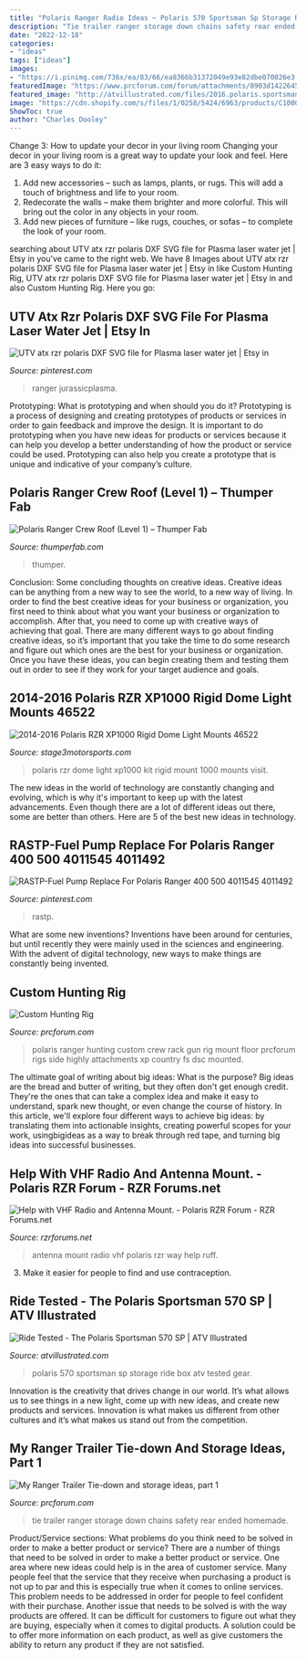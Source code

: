 ```yaml
---
title: "Polaris Ranger Radio Ideas ~ Polaris 570 Sportsman Sp Storage Ride Box Atv Tested Gear"
description: "Tie trailer ranger storage down chains safety rear ended homemade"
date: "2022-12-18"
categories:
- "ideas"
tags: ["ideas"]
images:
- "https://i.pinimg.com/736x/ea/83/66/ea8366b31372049e93e82dbe070026e3.jpg"
featuredImage: "https://www.prcforum.com/forum/attachments/8903d1422645657-my-ranger-trailer-tie-down-storage-ideas-part-1-safety-chains-rear.jpg"
featured_image: "http://atvillustrated.com/files/2016.polaris.sportsman570sp.close-up.storage.jpg"
image: "https://cdn.shopify.com/s/files/1/0258/5424/6963/products/C1000-L1-3_1024x1024@2x.jpg?v=1601504316"
ShowToc: true
author: "Charles Dooley"
---
```



Change 3: How to update your decor in your living room
Changing your decor in your living room is a great way to update your look and feel. Here are 3 easy ways to do it: 
1. Add new accessories – such as lamps, plants, or rugs. This will add a touch of brightness and life to your room. 
2. Redecorate the walls – make them brighter and more colorful. This will bring out the color in any objects in your room. 
3. Add new pieces of furniture – like rugs, couches, or sofas – to complete the look of your room.

	

		
searching about UTV atx rzr polaris DXF SVG file for Plasma laser water jet | Etsy in you've came to the right web. We have 8 Images about UTV atx rzr polaris DXF SVG file for Plasma laser water jet | Etsy in like Custom Hunting Rig, UTV atx rzr polaris DXF SVG file for Plasma laser water jet | Etsy in and also Custom Hunting Rig. Here you go:
		
    
## UTV Atx Rzr Polaris DXF SVG File For Plasma Laser Water Jet | Etsy In

<img loading=lazy src="https://i.pinimg.com/736x/ea/83/66/ea8366b31372049e93e82dbe070026e3.jpg" onerror="this.onerror=null;this.src='https://tse4.mm.bing.net/th?id=OIP.Ka1xGuO4NixGbUE5Uonf4AHaFF&amp;pid=15.1';" alt="UTV atx rzr polaris DXF SVG file for Plasma laser water jet | Etsy in">

_Source: pinterest.com_

>ranger jurassicplasma. 

	

Prototyping: What is prototyping and when should you do it?
Prototyping is a process of designing and creating prototypes of products or services in order to gain feedback and improve the design. It is important to do prototyping when you have new ideas for products or services because it can help you develop a better understanding of how the product or service could be used. Prototyping can also help you create a prototype that is unique and indicative of your company’s culture.

    
## Polaris Ranger Crew Roof (Level 1) – Thumper Fab

<img loading=lazy src="https://cdn.shopify.com/s/files/1/0258/5424/6963/products/C1000-L1-3_1024x1024@2x.jpg?v=1601504316" onerror="this.onerror=null;this.src='https://tse1.mm.bing.net/th?id=OIP.UrkaF8-LFT7HdpT3ngCwQwHaFu&amp;pid=15.1';" alt="Polaris Ranger Crew Roof (Level 1) – Thumper Fab">

_Source: thumperfab.com_

>thumper. 

	

Conclusion: Some concluding thoughts on creative ideas.
Creative ideas can be anything from a new way to see the world, to a new way of living. In order to find the best creative ideas for your business or organization, you first need to think about what you want your business or organization to accomplish. After that, you need to come up with creative ways of achieving that goal. There are many different ways to go about finding creative ideas, so it’s important that you take the time to do some research and figure out which ones are the best for your business or organization. Once you have these ideas, you can begin creating them and testing them out in order to see if they work for your target audience and goals.

    
## 2014-2016 Polaris RZR XP1000 Rigid Dome Light Mounts 46522

<img loading=lazy src="https://www.stage3motorsports.com/assets/images/46522_2014-2015-polaris-rzr-xp1000-.jpg" onerror="this.onerror=null;this.src='https://tse3.mm.bing.net/th?id=OIP.F6Ud8W5KEjlQugWrEPWP1AHaFj&amp;pid=15.1';" alt="2014-2016 Polaris RZR XP1000 Rigid Dome Light Mounts 46522">

_Source: stage3motorsports.com_

>polaris rzr dome light xp1000 kit rigid mount 1000 mounts visit. 

	

The new ideas in the world of technology are constantly changing and evolving, which is why it's important to keep up with the latest advancements. Even though there are a lot of different ideas out there, some are better than others. Here are 5 of the best new ideas in technology.

    
## RASTP-Fuel Pump Replace For Polaris Ranger 400 500 4011545 4011492

<img loading=lazy src="https://i.pinimg.com/736x/f1/a7/ab/f1a7abdce3c04b4b45ffda3f8c14b055.jpg" onerror="this.onerror=null;this.src='https://tse2.mm.bing.net/th?id=OIP.Otr6H5ulqIdz6mQU5pfQ5gHaHa&amp;pid=15.1';" alt="RASTP-Fuel Pump Replace For Polaris Ranger 400 500 4011545 4011492">

_Source: pinterest.com_

>rastp. 

	

What are some new inventions?
Inventions have been around for centuries, but until recently they were mainly used in the sciences and engineering. With the advent of digital technology, new ways to make things are constantly being invented.

    
## Custom Hunting Rig

<img loading=lazy src="https://www.prcforum.com/forum/attachments/589d1385954373-custom-hunting-rig-dsc_7548.jpg" onerror="this.onerror=null;this.src='https://tse2.mm.bing.net/th?id=OIP.L2ILqFm7qpWB5Ob8xH2eKwHaE8&amp;pid=15.1';" alt="Custom Hunting Rig">

_Source: prcforum.com_

>polaris ranger hunting custom crew rack gun rig mount floor prcforum rigs side highly attachments xp country fs dsc mounted. 

	

The ultimate goal of writing about big ideas: What is the purpose?
Big ideas are the bread and butter of writing, but they often don't get enough credit. They're the ones that can take a complex idea and make it easy to understand, spark new thought, or even change the course of history. In this article, we'll explore four different ways to achieve big ideas: by translating them into actionable insights, creating powerful scopes for your work, usingbigideas as a way to break through red tape, and turning big ideas into successful businesses.

    
## Help With VHF Radio And Antenna Mount. - Polaris RZR Forum - RZR Forums.net

<img loading=lazy src="http://i374.photobucket.com/albums/oo181/SteveLowe09/RZR/048.jpg" onerror="this.onerror=null;this.src='https://tse4.mm.bing.net/th?id=OIP.Z9TjWJHGAsYreQyqvYxkbQHaFj&amp;pid=15.1';" alt="Help with VHF Radio and Antenna Mount. - Polaris RZR Forum - RZR Forums.net">

_Source: rzrforums.net_

>antenna mount radio vhf polaris rzr way help ruff. 

	

3. Make it easier for people to find and use contraception.

    
## Ride Tested - The Polaris Sportsman 570 SP | ATV Illustrated

<img loading=lazy src="http://atvillustrated.com/files/2016.polaris.sportsman570sp.close-up.storage.jpg" onerror="this.onerror=null;this.src='https://tse1.mm.bing.net/th?id=OIP.ThCyy8r31Hfx3ZLBVLd5kQHaE7&amp;pid=15.1';" alt="Ride Tested - The Polaris Sportsman 570 SP | ATV Illustrated">

_Source: atvillustrated.com_

>polaris 570 sportsman sp storage ride box atv tested gear. 

	

Innovation is the creativity that drives change in our world. It’s what allows us to see things in a new light, come up with new ideas, and create new products and services. Innovation is what makes us different from other cultures and it’s what makes us stand out from the competition.

    
## My Ranger Trailer Tie-down And Storage Ideas, Part 1

<img loading=lazy src="https://www.prcforum.com/forum/attachments/8903d1422645657-my-ranger-trailer-tie-down-storage-ideas-part-1-safety-chains-rear.jpg" onerror="this.onerror=null;this.src='https://tse1.mm.bing.net/th?id=OIP.Ed5cVASlJygPPkPU7Q5BTAHaNK&amp;pid=15.1';" alt="My Ranger Trailer Tie-down and storage ideas, part 1">

_Source: prcforum.com_

>tie trailer ranger storage down chains safety rear ended homemade. 

	

Product/Service sections: What problems do you think need to be solved in order to make a better product or service?
There are a number of things that need to be solved in order to make a better product or service. One area where new ideas could help is in the area of customer service. Many people feel that the service that they receive when purchasing a product is not up to par and this is especially true when it comes to online services. This problem needs to be addressed in order for people to feel confident with their purchase. Another issue that needs to be solved is with the way products are offered. It can be difficult for customers to figure out what they are buying, especially when it comes to digital products. A solution could be to offer more information on each product, as well as give customers the ability to return any product if they are not satisfied.

